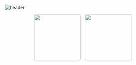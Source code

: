 
![header](https://capsule-render.vercel.app/api?type=venom&color=blue&height=250&section=header&text=Kyutark%20Kim&fontSize=50&fontcolor=auto)

<p align="center">
  <img src="https://github-readme-stats.vercel.app/api/top-langs/?username=Kyutark&layout=compact" style="height: 150px; margin-right: 10px;"/>
  <img src="https://github-readme-stats.vercel.app/api?username=Kyutark&show_icons=true&theme=transparent" style="height: 150px;"/>
</p>
